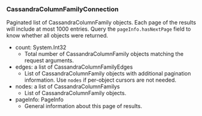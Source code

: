 ### CassandraColumnFamilyConnection
Paginated list of CassandraColumnFamily objects. Each page of the results will include at most 1000 entries. Query the `pageInfo.hasNextPage` field to know whether all objects were returned.

- count: System.Int32
  - Total number of CassandraColumnFamily objects matching the request arguments.
- edges: a list of CassandraColumnFamilyEdges
  - List of CassandraColumnFamily objects with additional pagination information. Use `nodes` if per-object cursors are not needed.
- nodes: a list of CassandraColumnFamilys
  - List of CassandraColumnFamily objects.
- pageInfo: PageInfo
  - General information about this page of results.
